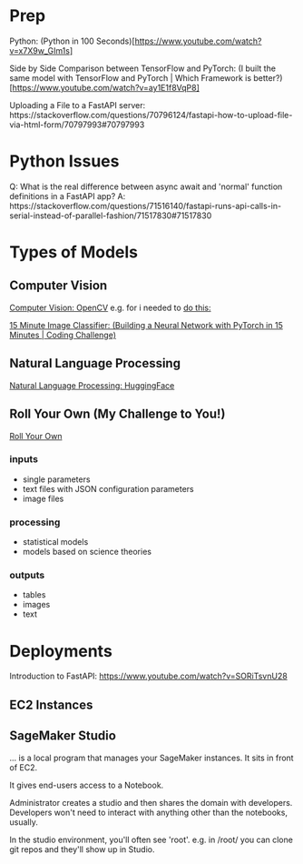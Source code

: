 # Prep

Python: (Python in 100 Seconds)[https://www.youtube.com/watch?v=x7X9w_GIm1s]

Side by Side Comparison between TensorFlow and PyTorch:
(I built the same model with TensorFlow and PyTorch | Which Framework is better?)[https://www.youtube.com/watch?v=ay1E1f8VqP8]


<SOURCE>
Uploading a File to a FastAPI server:
https://stackoverflow.com/questions/70796124/fastapi-how-to-upload-file-via-html-form/70797993#70797993
</SOURCE>

# Python Issues

<TODO>
Q: What is the real difference between async await and 'normal' function definitions in a FastAPI app?
A: https://stackoverflow.com/questions/71516140/fastapi-runs-api-calls-in-serial-instead-of-parallel-fashion/71517830#71517830
</TODO>

# Types of Models

## Computer Vision

[Computer Vision: OpenCV](https://opencv.org/about/)
e.g. for 
i needed to [do this:](https://stackoverflow.com/questions/67921192/5bad-argument-in-function-rectangle-cant-parse-pt1-sequence-item-wit)

[15 Minute Image Classifier: (Building a Neural Network with PyTorch in 15 Minutes | Coding Challenge)](https://www.youtube.com/watch?v=mozBidd58VQ)

## Natural Language Processing

[Natural Language Processing: HuggingFace](https://huggingface.co/learn/nlp-course/chapter1/1)

## Roll Your Own (My Challenge to You!)

[Roll Your Own](http://example.com)

### inputs
- single parameters
- text files with JSON configuration parameters
- image files

### processing
- statistical models
- models based on science theories

### outputs
- tables
- images
- text

# Deployments

Introduction to FastAPI: https://www.youtube.com/watch?v=SORiTsvnU28

## EC2 Instances

## SageMaker Studio

... is a local program that manages your SageMaker instances. It sits in front of EC2.

It gives end-users access to a Notebook.

Administrator creates a studio and then shares the domain with developers. Developers won't need to interact with anything other than the notebooks, usually.

In the studio environment, you'll often see 'root'. e.g. in /root/ you can clone git repos and they'll show up in Studio.

